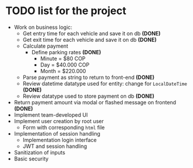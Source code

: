# TODO list for the project

- Work on business logic:
	- Get entry time for each vehicle and save it on db **(DONE)**
	- Get exit time for each vehicle and save it on db **(DONE)**
	- Calculate payment
		- Define parking rates **(DONE)**
			- Minute = $80 COP
			- Day = $40.000 COP
			- Month = $220.000
	- Parse payment as string to return to front-end **(DONE)**
	- Review datetime datatype used for entity: change for `LocalDateTime` **(DONE)**
	- Review datatype used to store payment on db **(DONE)**
- Return payment amount via modal or flashed message on frontend **(DONE)**
- Implement team-developed UI
- Implement user creation by root user
	- Form with corresponding `html` file
- Implementation of session handling
	- Implementation login interface
	- JWT and session handling
- Sanitization of inputs
- Basic security